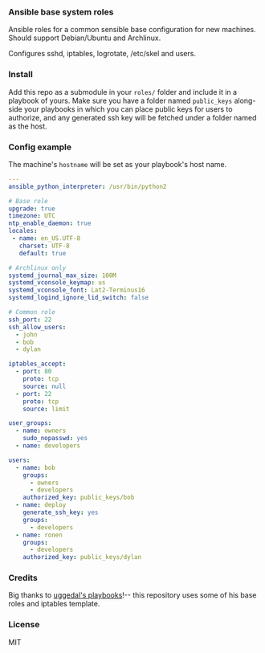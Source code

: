 ### Ansible base system roles

Ansible roles for a common sensible base configuration for new machines. Should support Debian/Ubuntu and Archlinux.

Configures sshd, iptables, logrotate, /etc/skel and users.

### Install
Add this repo as a submodule in your `roles/` folder and include it in
a playbook of yours.
Make sure you have a folder named `public_keys` along-side your playbooks
in which you can place public keys for users to authorize, and any
generated ssh key will be fetched under a folder named as the host.

### Config example
The machine's `hostname` will be set as your playbook's host name.

```yaml
---
ansible_python_interpreter: /usr/bin/python2

# Base role
upgrade: true
timezone: UTC
ntp_enable_daemon: true
locales:
 - name: en_US.UTF-8
   charset: UTF-8
   default: true

# Archlinux only
systemd_journal_max_size: 100M
systemd_vconsole_keymap: us
systemd_vconsole_font: Lat2-Terminus16
systemd_logind_ignore_lid_switch: false

# Common role
ssh_port: 22
ssh_allow_users:
  - john
  - bob
  - dylan

iptables_accept:
  - port: 80
    proto: tcp
    source: null
  - port: 22
    proto: tcp
    source: limit

user_groups:
  - name: owners
    sudo_nopasswd: yes
  - name: developers

users:
  - name: bob
    groups:
      - owners
      - developers
    authorized_key: public_keys/bob
  - name: deploy
    generate_ssh_key: yes
    groups:
      - developers
  - name: ronen
    groups:
      - developers
    authorized_key: public_keys/dylan
```

### Credits
Big thanks to [uggedal's playbooks]!-- this repository uses some of his
base roles and iptables template.

### License
MIT

[uggedal's playbooks]: https://github.com/uggedal/playbooks
